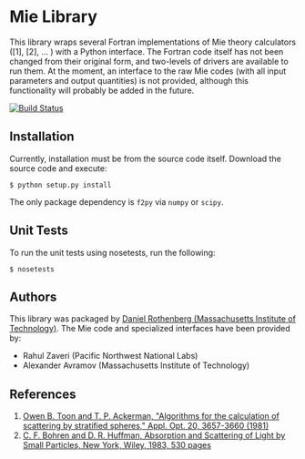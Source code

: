 Mie Library
===========

This library wraps several Fortran implementations of Mie theory calculators ([1], [2], ... ) with a Python interface. The Fortran code itself has not been changed from their original form, and two-levels of drivers are available to run them. At the moment, an interface to the raw Mie codes (with all input parameters and output quantities) is not provided, although this functionality will probably be added in the future.

[![Build Status](https://travis-ci.org/darothen/py-mie.svg?branch=master)](https://travis-ci.org/darothen/py-mie)

Installation
------------

Currently, installation must be from the source code itself. Download the source code and execute:

    $ python setup.py install

The only package dependency is ``f2py`` via ``numpy`` or ``scipy``.

Unit Tests
----------

To run the unit tests using nosetests, run the following:

    $ nosetests


Authors
-------

This library was packaged by [Daniel Rothenberg (Massachusetts Institute of Technology)](http://www.github.com/darothen). The Mie code and specialized interfaces have been provided by:

- Rahul Zaveri (Pacific Northwest National Labs)
- Alexander Avramov (Massachusetts Institute of Technology)

References
----------

1. [Owen B. Toon and T. P. Ackerman, "Algorithms for the calculation of scattering by stratified spheres," Appl. Opt. 20, 3657-3660 (1981)](http://dx.doi.org/10.1364/AO.20.003657)
2. [C. F. Bohren and D. R. Huffman, Absorption and Scattering of Light by Small Particles, New York, Wiley, 1983, 530 pages](http://onlinelibrary.wiley.com/book/10.1002/9783527618156)
